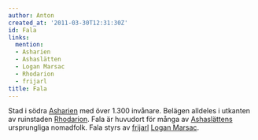 ```yaml
---
author: Anton
created_at: '2011-03-30T12:31:30Z'
id: Fala
links:
  mention:
  - Asharien
  - Ashaslätten
  - Logan Marsac
  - Rhodarion
  - frijarl
title: Fala
---
```


Stad i södra [Asharien] med över 1.300 invånare. Belägen alldeles i utkanten av ruinstaden
[Rhodarion]. Fala är huvudort för många av [Ashaslättens] ursprungliga nomadfolk. Fala styrs av
[frijarl][] [Logan Marsac].

  [Asharien]: Asharien
  [Rhodarion]: Rhodarion
  [Ashaslättens]: Ashaslätten
  [frijarl]: frijarl
  [Logan Marsac]: Logan_Marsac
